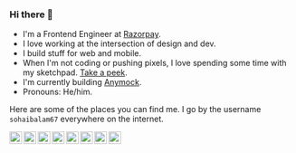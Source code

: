 ### Hi there 👋

- I'm a Frontend Engineer at [Razorpay](https://github.com/razorpay).
- I love working at the intersection of design and dev.
- I build stuff for web and mobile.
- When I'm not coding or pushing pixels, I love spending some time with my sketchpad. [Take a peek](https://twitter.com/sohaibalam67/status/1340355170417344513).
- I'm currently building [Anymock](https://github.com/sohaibalam67/anymock-app).
- Pronouns: He/him.

Here are some of the places you can find me. I go by the username `sohaibalam67` everywhere on the internet.

[<img align="left" alt="Twitter" width="22px" src="https://cdn.jsdelivr.net/npm/simple-icons@v3/icons/twitter.svg" />](https://twitter.com/sohaibalam67)
[<img align="left" alt="Dribbble" width="22px" src="https://cdn.jsdelivr.net/npm/simple-icons@v3/icons/dribbble.svg" />](https://dribbble.com/sohaibalam67)
[<img align="left" alt="Goodreads" width="22px" src="https://cdn.jsdelivr.net/npm/simple-icons@v3/icons/goodreads.svg" />](https://goodreads.com/sohaibalam67)
[<img align="left" alt="LinkedIn" width="22px" src="https://cdn.jsdelivr.net/npm/simple-icons@v3/icons/linkedin.svg" />](https://www.linkedin.com/in/sohaibalam67)
[<img align="left" alt="Keybase" width="22px" src="https://cdn.jsdelivr.net/npm/simple-icons@v3/icons/keybase.svg" />](https://keybase.io/sohaibalam67)
[<img align="left" alt="Reddit" width="22px" src="https://cdn.jsdelivr.net/npm/simple-icons@v3/icons/reddit.svg" />](https://www.reddit.com/user/sohaibalam67)
[<img align="left" alt="Hacker News" width="22px" src="https://cdn.jsdelivr.net/npm/simple-icons@v3/icons/ycombinator.svg" />](https://news.ycombinator.com/user?id=sohaibalam67)
[<img align="left" alt="Stackoverflow" width="22px" src="https://cdn.jsdelivr.net/npm/simple-icons@v3/icons/stackoverflow.svg" />](https://stackoverflow.com/users/7415250/sohaibalam67)
